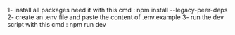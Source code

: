 1- install all packages need it with this cmd :
npm install --legacy-peer-deps
2- create an .env file and paste the content of .env.example 
3-  run the dev script with this cmd : 
npm run dev


